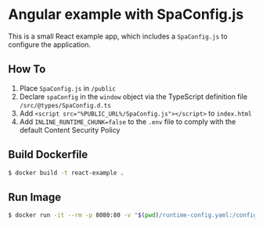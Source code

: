 # Angular example with SpaConfig.js

This is a small React example app, which includes a `SpaConfig.js` to configure the application.

## How To

1. Place `SpaConfig.js` in `/public`
2. Declare `spaConfig` in the `window` object via the TypeScript definition file `/src/@types/SpaConfig.d.ts`
3. Add `<script src="%PUBLIC_URL%/SpaConfig.js"></script>` to `index.html`
4. Add `INLINE_RUNTIME_CHUNK=false` to the `.env` file to comply with the default Content Security Policy

## Build Dockerfile

```bash
$ docker build -t react-example .
```

## Run Image

```bash
$ docker run -it --rm -p 8080:80 -v "$(pwd)/runtime-config.yaml:/config/config.yaml" react-example
```
